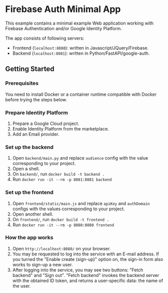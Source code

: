 # Firebase Auth Minimal App

This example contains a minimal example Web application working with Firebase
Authentication and/or Google Identity Platform.

The app consists of following servers:

- Frontend (`localhost:8080`): written in Javascript/JQuery/Firebase.
- Backend (`localhost:8081`): written in Python/FastAPI/google-auth.

## Getting Started

### Prerequisites

You need to install Docker or a container runtime compatible with Docker before trying
the steps below.

### Prepare Identity Platform

1. Prepare a Google Cloud project.
1. Enable Identity Platform from the marketplace.
1. Add an Email provider.

### Set up the backend

1. Open `backend/main.py` and replace `audience` config with the value corresponding to
   your project.
1. Open a shell.
1. On `backend/`, run `docker build -t backend .`
1. Run `docker run -it --rm -p 8081:8081 backend`

### Set up the frontend

1. Open `frontend/static/main.js` and replace `apiKey` and `authDomain` configs with the
   values corresponding to your project.
1. Open another shell.
1. On `frontend/`, run `docker build -t frontend .`
1. Run `docker run -it --rm -p 8080:8080 frontend`

### How the app works

1. Open `http://localhost:8080/` on your browser.
1. You may be requested to log into the service with an E-mail address.
   If you turned the "Enable create (sign-up)" option on, the sign-in form also works to
   sign-up a new user.
1. After logging into the service, you may see two buttons: "Fetch backend" and "Sign
   out". "Fetch backend" invokes the backend server with the obtained ID token, and
   returns a user-specific data: the name of the user.
